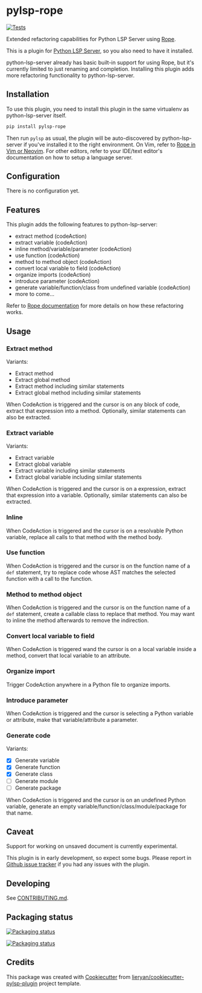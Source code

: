 # pylsp-rope

[![Tests](https://github.com/python-rope/pylsp-rope/actions/workflows/run-test.yml/badge.svg)](https://github.com/python-rope/pylsp-rope/actions/workflows/run-test.yml)

Extended refactoring capabilities for Python LSP Server using
[Rope](https://github.com/python-rope/rope).

This is a plugin for [Python LSP
Server](https://github.com/python-lsp/python-lsp-server), so you also need to
have it installed.

python-lsp-server already has basic built-in support for using Rope, but it's
currently limited to just renaming and completion. Installing this plugin adds
more refactoring functionality to python-lsp-server.

## Installation

To use this plugin, you need to install this plugin in the same virtualenv as
python-lsp-server itself.

``` bash
pip install pylsp-rope
```

Then run `pylsp` as usual, the plugin will be auto-discovered by
python-lsp-server if you've installed it to the right environment. On Vim,
refer to [Rope in Vim or
Neovim](https://github.com/python-rope/rope/wiki/Rope-in-Vim-or-Neovim). For
other editors, refer to your IDE/text editor's documentation on how to setup a
language server. 

## Configuration

There is no configuration yet.

## Features

This plugin adds the following features to python-lsp-server:

- extract method (codeAction)
- extract variable (codeAction)
- inline method/variable/parameter (codeAction)
- use function (codeAction)
- method to method object (codeAction)
- convert local variable to field (codeAction)
- organize imports (codeAction)
- introduce parameter (codeAction)
- generate variable/function/class from undefined variable (codeAction)
- more to come...

Refer to [Rope documentation](https://github.com/python-rope/rope/blob/master/docs/overview.rst)
for more details on how these refactoring works.

## Usage

### Extract method

Variants: 

- Extract method
- Extract global method
- Extract method including similar statements
- Extract global method including similar statements

When CodeAction is triggered and the cursor is on any block of code, extract
that expression into a method. Optionally, similar statements can also be
extracted.

### Extract variable

Variants: 

- Extract variable
- Extract global variable
- Extract variable including similar statements
- Extract global variable including similar statements

When CodeAction is triggered and the cursor is on a expression, extract that
expression into a variable. Optionally, similar statements can also be
extracted.

### Inline

When CodeAction is triggered and the cursor is on a resolvable Python variable,
replace all calls to that method with the method body.

### Use function

When CodeAction is triggered and the cursor is on the function name of a `def`
statement, try to replace code whose AST matches the selected function with a
call to the function.

### Method to method object

When CodeAction is triggered and the cursor is on the function name of a `def`
statement, create a callable class to replace that method. You may want to
inline the method afterwards to remove the indirection.

### Convert local variable to field

When CodeAction is triggered wand the cursor is on a local variable inside a
method, convert that local variable to an attribute.

### Organize import

Trigger CodeAction anywhere in a Python file to organize imports.

### Introduce parameter

When CodeAction is triggered and the cursor is selecting a Python variable or
attribute, make that variable/attribute a parameter.

### Generate code

Variants:

- [x] Generate variable
- [x] Generate function
- [x] Generate class
- [ ] Generate module
- [ ] Generate package

When CodeAction is triggered and the cursor is on an undefined Python
variable, generate an empty variable/function/class/module/package for that
name.

## Caveat

Support for working on unsaved document is currently experimental.

This plugin is in early development, so expect some bugs. Please report in
[Github issue tracker](https://github.com/python-lsp/python-lsp-server/issues)
if you had any issues with the plugin.

## Developing

See [CONTRIBUTING.md](https://github.com/python-rope/pylsp-rope/blob/main/CONTRIBUTING.md).

## Packaging status

[![Packaging status](https://repology.org/badge/vertical-allrepos/python:pylsp-rope.svg)](https://repology.org/project/python:pylsp-rope/versions)

[![Packaging status](https://repology.org/badge/vertical-allrepos/python:lsp-rope.svg)](https://repology.org/project/python:lsp-rope/versions)

## Credits

This package was created with
[Cookiecutter](https://github.com/audreyr/cookiecutter) from
[lieryan/cookiecutter-pylsp-plugin](https://github.com/lieryan/cookiecutter-pylsp-plugin)
project template.
